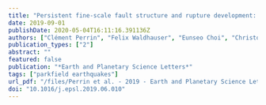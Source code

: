```yaml
---
title: "Persistent fine-scale fault structure and rupture development: A new twist in the Parkfield, California, story"
date: 2019-09-01
publishDate: 2020-05-04T16:11:16.391136Z
authors: ["Clément Perrin", "Felix Waldhauser", "Eunseo Choi", "Christopher H. Scholz"]
publication_types: ["2"]
abstract: ""
featured: false
publication: "*Earth and Planetary Science Letters*"
tags: ["parkfield earthquakes"]
url_pdf: "/files/Perrin et al. - 2019 - Earth and Planetary Science Letters - Persistent fine-scale fault structure and rupture development A new twist i.pdf"
doi: "10.1016/j.epsl.2019.06.010"
---
```


